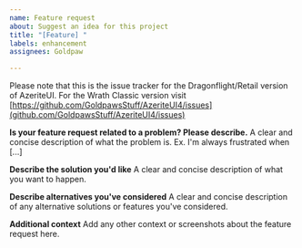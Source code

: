 ```yaml
---
name: Feature request
about: Suggest an idea for this project
title: "[Feature] "
labels: enhancement
assignees: Goldpaw

---
```


Please note that this is the issue tracker for the Dragonflight/Retail version of AzeriteUI. For the Wrath Classic version visit [https://github.com/GoldpawsStuff/AzeriteUI4/issues](github.com/GoldpawsStuff/AzeriteUI4/issues)

**Is your feature request related to a problem? Please describe.**
A clear and concise description of what the problem is. Ex. I'm always frustrated when [...]

**Describe the solution you'd like**
A clear and concise description of what you want to happen.

**Describe alternatives you've considered**
A clear and concise description of any alternative solutions or features you've considered.

**Additional context**
Add any other context or screenshots about the feature request here.
